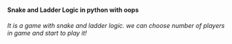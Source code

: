 <h4>
  Snake and Ladder Logic in python with oops
</4>
<br>
<h6> It is a game with snake and ladder logic. we can choose number of players in game and start to play it!</h6>
